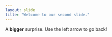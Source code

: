 ```yaml
---
layout: slide
title: "Welcome to our second slide."
---
```

A __bigger__ surprise.
Use the left arrow to go back!
